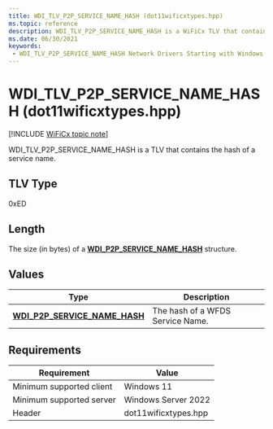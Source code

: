 ```yaml
---
title: WDI_TLV_P2P_SERVICE_NAME_HASH (dot11wificxtypes.hpp)
ms.topic: reference
description: WDI_TLV_P2P_SERVICE_NAME_HASH is a WiFiCx TLV that contains the hash of a service name.
ms.date: 06/30/2021
keywords:
 - WDI_TLV_P2P_SERVICE_NAME_HASH Network Drivers Starting with Windows Vista
---
```


# WDI\_TLV\_P2P\_SERVICE\_NAME\_HASH (dot11wificxtypes.hpp)

[!INCLUDE [WiFiCx topic note](../includes/wificx-version-warning.md)]


WDI\_TLV\_P2P\_SERVICE\_NAME\_HASH is a TLV that contains the hash of a service name.

## TLV Type


0xED

## Length


The size (in bytes) of a [**WDI\_P2P\_SERVICE\_NAME\_HASH**](/windows-hardware/drivers/ddi/dot11wificxintf/ns-dot11wificxintf-wdi_p2p_service_name_hash) structure.

## Values


| Type                                                                    | Description                      |
|-------------------------------------------------------------------------|----------------------------------|
| [**WDI\_P2P\_SERVICE\_NAME\_HASH**](/windows-hardware/drivers/ddi/dot11wificxintf/ns-dot11wificxintf-wdi_p2p_service_name_hash) | The hash of a WFDS Service Name. |

 

## Requirements

|Requirement|Value|
|--- |--- |
|Minimum supported client|Windows 11|
|Minimum supported server|Windows Server 2022|
|Header|dot11wificxtypes.hpp|
 

